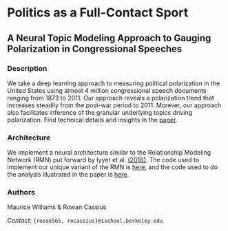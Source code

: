 # Politics as a Full-Contact Sport
## A Neural Topic Modeling Approach to Gauging Polarization in Congressional Speeches

### Description

We take a deep learning approach to measuring political polarization in the United States using almost 4 million congressional speech documents ranging from 1873 to 2011. Our approach reveals a polarization trend that increases steadily from the post-war period to 2011. Morever, our approach also facilitates inference of the granular underlying topics driving polarization. Find technical details and insights in the [paper](https://github.com/Reese565/speech_polarization/blob/master/SpeechPolarization_Cassius%26Williams.pdf).


### Architecture

We implement a neural architecture similar to the Relationship Modeling Network (RMN) put forward by Iyyer et al. [(2016)](https://www.aclweb.org/anthology/N16-1180/). The code used to implement our unique variant of the RMN is [here](https://github.com/Reese565/speech_polarization/blob/master/scripts/modeling/rmn.py), and the code used to do the analysis illustrated in the paper is [here](https://github.com/Reese565/speech_polarization/blob/master/scripts/modeling/rmn_analyzer.py).


### Authors
Maurice Williams & Rowan Cassius

*Contact:* `{reese565, rocassius}@ischool.berkeley.edu`
